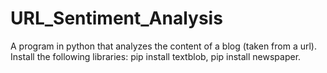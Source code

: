 # URL_Sentiment_Analysis
A program in python that analyzes the content of a blog (taken from a url).
Install the following libraries:
pip install textblob, pip install newspaper.
